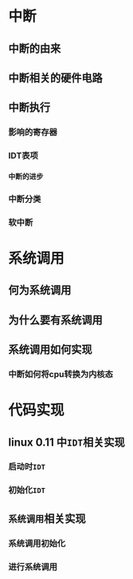 
# 中断
## 中断的由来

## 中断相关的硬件电路

## 中断执行

### 影响的寄存器

### IDT表项

#### 中断的进步

### 中断分类

### 软中断

# 系统调用
## 何为系统调用

## 为什么要有系统调用

## 系统调用如何实现

### 中断如何将cpu转换为内核态

# 代码实现
## linux 0.11 中`IDT`相关实现
### 启动时`IDT`

### 初始化`IDT`

## `系统调用`相关实现
### 系统调用初始化

### 进行系统调用
